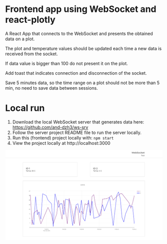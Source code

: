 # Frontend app using WebSocket and react-plotly

A React App that connects to the WebSocket and presents the obtained data on a plot.

The plot and temperature values should be updated each time a new data is received from the socket.

If data value is bigger than 100 do not present it on the plot.

Add toast that indicates connection and disconnection of the socket.

Save 5 minutes data, so the time range on a plot should not be more than 5 min, no need to save data between sessions.


# Local run
1. Download the local WebSocket server that generates data here: https://github.com/and-dzh3/ws-srv
2. Follow the server project README file to run the server locally.
3. Run this (frontend) project locally with: `npm start`
4. View the project locally at http://localhost:3000

![image info](./pictures/screenshot.png)
